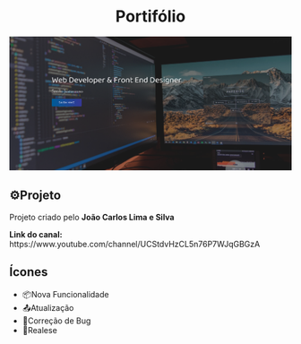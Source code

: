 <h1 align="center">Portifólio</h1>

<div>
  <img src="./.github/preview.png">
</div>

## ⚙️Projeto
<p>Projeto criado pelo <strong>João Carlos Lima e Silva</strong></p>
<p><strong>Link do canal:</strong> https://www.youtube.com/channel/UCStdvHzCL5n76P7WJqGBGzA</p>

## Ícones

* 📦Nova Funcionalidade
* 📤Atualização
* 🐞Correção de Bug
* 🚩Realese

